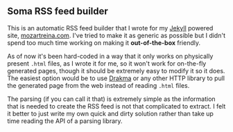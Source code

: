 ## Soma RSS feed builder
This is an automatic RSS feed builder that I wrote for my [Jekyll](https://github.com/mojombo/jekyll/) powered site, [mozartreina.com](http://mozartreina.com). I've tried to make it as generic as possible but I didn't spend too much time working on making it **out-of-the-box** friendly. 

As of now it's been hard-coded in a way that it only works on physically present `.html` files, as I wrote it for me, so it won't work for on-the-fly generated pages, though it should be extremely easy to modify it so it does. The easiest option would be to use [Drakma](http://weitz.de/drakma/) or any other HTTP library to pull the generated page from the web instead of reading `.html` files.

The parsing (if you can call it that) is extremely simple as the information that is needed to create the RSS feed is not that complicated to extract. I felt it better to just write my own quick and dirty solution rather than take up time reading the API of a parsing library.